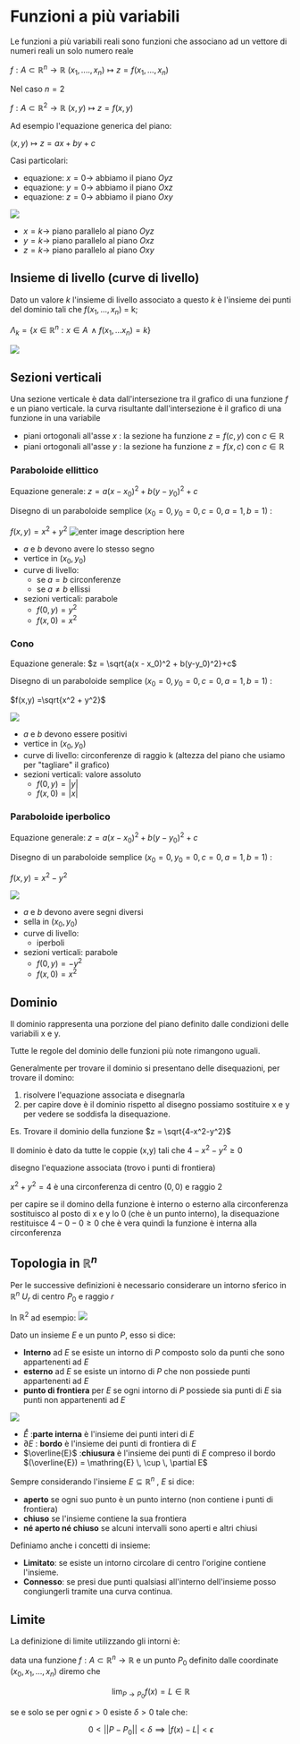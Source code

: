 ﻿# Funzioni a più variabili


Le funzioni a più variabili reali sono funzioni che associano ad un vettore di numeri reali un solo numero reale

$f:A\subset \mathbb{R}^n \longrightarrow \mathbb{R}$
$(x_1, ...., x_n) \longmapsto z = f(x_1,...,x_n)$

Nel caso $n = 2$

$f:A\subset \mathbb{R}^2 \longrightarrow \mathbb{R}$
$(x, y) \longmapsto z = f(x, y)$

Ad esempio l'equazione generica del piano:

$(x,y) \longmapsto z = ax + by + c$

Casi particolari:

- equazione: $x = 0 \to$ abbiamo il piano $Oyz$
- equazione: $y = 0 \to$ abbiamo il piano $Oxz$
- equazione: $z = 0 \to$ abbiamo il piano $Oxy$

![](https://i.ibb.co/TB6x33w/piani.png)

- $x = k \to$ piano parallelo al piano $Oyz$
- $y = k \to$ piano parallelo al piano $Oxz$
- $z = k \to$ piano parallelo al piano $Oxy$

## Insieme di livello (curve di livello)

Dato un valore $k$ l'insieme di livello associato a questo $k$ è l'insieme dei punti del dominio tali che $f(x_1,...,x_n)$ = k;

$\Lambda_k = \{x\in\mathbb{R}^n: x \in A \,\land f(x_1,...x_n) = k\}$


![](https://i.ibb.co/ryNfprc/insieme-livello.png)

## Sezioni verticali

Una sezione verticale è data dall'intersezione tra il grafico di una funzione $f$ e un piano verticale. la curva risultante dall'intersezione è il grafico di una funzione in una variabile

- piani ortogonali all'asse $x$ : la sezione ha funzione $z=f(c, y) \text{ con } c \in \mathbb{R}$
- piani ortogonali all'asse $y$ : la sezione ha funzione $z=f(x, c) \text{ con } c \in \mathbb{R}$

### Paraboloide ellittico

Equazione generale: $z = a(x - x_0)^2 + b(y-y_0)^2+c$

Disegno di un paraboloide semplice $(x_0 = 0, y_0 = 0, c =0, a = 1, b = 1)$ :

$f(x,y) = x^2 + y^2$
![enter image description here](https://i.ibb.co/zbXs1fv/parab-ellitico.png)

- $a$ e $b$ devono avere lo stesso segno
- vertice in $(x_0, y_0)$
- curve di livello:
	- se $a=b$ circonferenze
	- se $a\neq b$ ellissi
- sezioni verticali: parabole
	- $f(0,y) = y^2$
	- $f(x,0) = x^2$

### Cono

Equazione generale: $z = \sqrt{a(x - x_0)^2 + b(y-y_0)^2}+c$

Disegno di un paraboloide semplice $(x_0 = 0, y_0 = 0, c =0, a = 1, b = 1)$ :

$f(x,y) =\sqrt{x^2 + y^2}$

![](https://i.ibb.co/jW7Qq6Y/cono.png)

- $a$ e $b$ devono essere positivi
- vertice in $(x_0, y_0)$
- curve di livello: circonferenze di raggio k (altezza del piano che usiamo per "tagliare" il grafico)
- sezioni verticali: valore assoluto
	- $f(0,y) = |y|$
	- $f(x,0) = |x|$

### Paraboloide iperbolico

Equazione generale: $z = a(x - x_0)^2 + b(y-y_0)^2+c$

Disegno di un paraboloide semplice $(x_0 = 0, y_0 = 0, c =0, a = 1, b = 1)$ :

$f(x,y) =x^2 - y^2$

![](https://i.ibb.co/tQmSZPC/parab-iper.png)

- $a$ e $b$ devono avere segni diversi
- sella in $(x_0, y_0)$
- curve di livello:
	- iperboli
- sezioni verticali: parabole
	- $f(0,y) = -y^2$
	- $f(x,0) = x^2$


## Dominio

Il dominio rappresenta una porzione del piano definito dalle condizioni delle variabili x e y.

Tutte le regole del dominio delle funzioni più note rimangono uguali.

Generalmente per trovare il dominio si presentano delle disequazioni, per trovare il domino:
1. risolvere l'equazione associata e disegnarla
2. per capire dove è il dominio rispetto al disegno possiamo sostituire x e y per vedere se soddisfa la disequazione.


Es.
Trovare il dominio della funzione $z = \sqrt{4-x^2-y^2}$

Il dominio è dato da tutte le coppie (x,y) tali che $4-x^2-y^2\geq0$

disegno l'equazione associata (trovo i punti di frontiera)

$x^2+ y^2 = 4$ è una circonferenza di centro $(0,0)$ e raggio $2$

per capire se il domino della funzione è interno o esterno alla circonferenza sostituisco al posto di x e y lo 0 (che è un punto interno), la disequazione restituisce $4-0-0\geq0$ che è vera quindi la funzione è interna alla circonferenza

## Topologia in $\mathbb{R}^n$

Per le successive definizioni è necessario considerare un intorno sferico in $\mathbb{R}^n$ $U_r$ di centro $P_0$ e raggio $r$

In $\mathbb{R}^2$ ad esempio:
![](https://i.ibb.co/mJVFqQY/intorno-circ.png)

Dato un insieme $E$ e un punto $P$, esso si dice:
- **Interno** ad $E$ se esiste un intorno di $P$ composto solo da punti che sono appartenenti ad $E$
- **esterno** ad $E$ se esiste un intorno di $P$ che non possiede punti appartenenti ad $E$
- **punto di frontiera** per $E$ se ogni intorno di $P$ possiede sia punti di $E$ sia punti non appartenenti ad $E$

![](https://i.ibb.co/hKy07zx/punti.png)

- $\mathring{E}$ :**parte interna** è l'insieme dei punti interi di $E$
- $\partial E$ : **bordo** è l'insieme dei punti di frontiera di $E$
- $\overline{E}$ :**chiusura** è l'insieme dei punti di $E$ compreso il bordo $(\overline{E}) = \mathring{E} \, \cup \, \partial E$


Sempre considerando l'insieme $E\subseteq \mathbb{R}^n$ , $E$ si dice:
- **aperto** se ogni suo punto è un punto interno (non contiene i punti di frontiera)
- **chiuso** se l'insieme contiene la sua frontiera
- **né aperto né chiuso** se alcuni intervalli sono aperti e altri chiusi

Definiamo anche i concetti di insieme:
- **Limitato**: se esiste un intorno circolare di centro l'origine contiene l'insieme.
- **Connesso**: se presi due punti qualsiasi all'interno dell'insieme posso congiungerli tramite una curva continua.

## Limite 

La definizione di limite utilizzando gli intorni è:

data una funzione $f: A \subset \mathbb{R}^n \longrightarrow \mathbb{R}$ e un punto $P_0$ definito dalle coordinate $(x_0, x_1,...,x_n)$ diremo che 

$$\lim_{P\to P_0} f(x) = L \in \mathbb{R}$$

se e solo se per ogni $\epsilon>0$ esiste $\delta>0$ tale che:

$$0<||P-P_0||<\delta \implies |f(x) - L| < \epsilon$$
